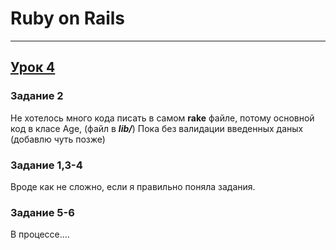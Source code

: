 # Ruby on Rails
***
## [Урок 4]('https://github.com/CeMuPaMuDa/ROR_GB/tree/master/lesson4')
### Задание 2
Не хотелось много кода писать в самом **rake** файле, потому основной код в класе Age, (файл в ***lib/***)
Пока без валидации введенных даных (добавлю чуть позже)
### Задание 1,3-4   
Вроде как не сложно, если я правильно поняла задания. 
### Задание 5-6
В процессе....    
